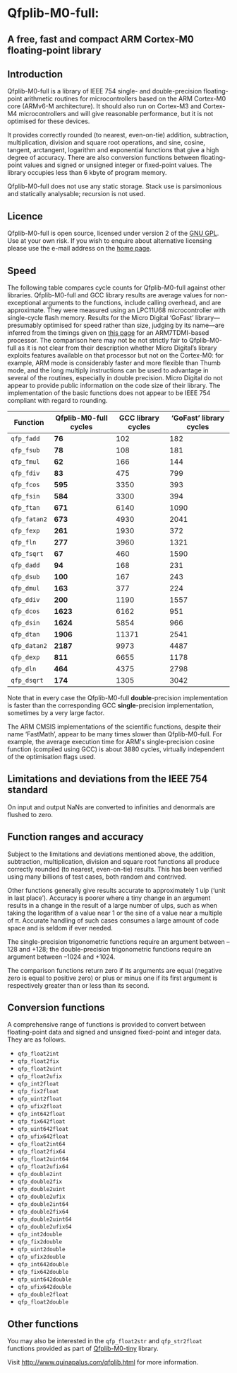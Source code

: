 # Qfplib-M0-full: 

## A free, fast and compact ARM Cortex-M0 floating-point library



## Introduction

Qfplib-M0-full is a library of IEEE 754 single- and double-precision floating-point arithmetic routines for microcontrollers based on the ARM Cortex-M0 core (ARMv6-M architecture). It should also run on Cortex-M3 and Cortex-M4 microcontrollers and will give reasonable performance, but it is not optimised for these devices.

It provides correctly rounded (to nearest, even-on-tie) addition, subtraction, multiplication, division and square root operations, and sine, cosine, tangent, arctangent, logarithm and exponential functions that give a high degree of accuracy. There are also conversion functions between floating-point values and signed or unsigned integer or fixed-point values. The library occupies less than 6 kbyte of program memory.

Qfplib-M0-full does not use any static storage. Stack use is parsimonious and statically analysable; recursion is not used.

## Licence

Qfplib-M0-full is open source, licensed under version 2 of the [GNU GPL](http://www.gnu.org/licenses/). Use at your own risk. If you wish to enquire about alternative licensing please use the e-mail address on the [home page](https://www.quinapalus.com/index.html).

## Speed

The following table compares cycle counts for Qfplib-M0-full against other libraries. Qfplib-M0-full and GCC library results are average values for non-exceptional arguments to the functions, include calling overhead, and are approximate. They were measured using an LPC11U68 microcontroller with single-cycle flash memory. Results for the Micro Digital ‘GoFast’ library—presumably optimised for speed rather than size, judging by its name—are inferred from the timings given on [this page](http://www.smxrtos.com/ussw/gofast/gofast_arm_gnu.htm) for an ARM7TDMI-based processor. The comparison here may not be not strictly fair to Qfplib-M0-full as it is not clear from their description whether Micro Digital’s library exploits features available on that processor but not on the Cortex-M0: for example, ARM mode is considerably faster and more flexible than Thumb mode, and the long multiply instructions can be used to advantage in several of the routines, especially in double precision. Micro Digital do not appear to provide public information on the code size of their library. The implementation of the basic functions does not appear to be IEEE 754 compliant with regard to rounding.

| Function     | **Qfplib-M0-full cycles** | GCC library cycles | ‘GoFast’ library cycles |
| ------------ | ------------------------- | ------------------ | ----------------------- |
| `qfp_fadd`   | **76**                    | 102                | 182                     |
| `qfp_fsub`   | **78**                    | 108                | 181                     |
| `qfp_fmul`   | **62**                    | 166                | 144                     |
| `qfp_fdiv`   | **83**                    | 475                | 799                     |
| `qfp_fcos`   | **595**                   | 3350               | 393                     |
| `qfp_fsin`   | **584**                   | 3300               | 394                     |
| `qfp_ftan`   | **671**                   | 6140               | 1090                    |
| `qfp_fatan2` | **673**                   | 4930               | 2041                    |
| `qfp_fexp`   | **261**                   | 1930               | 372                     |
| `qfp_fln`    | **277**                   | 3960               | 1321                    |
| `qfp_fsqrt`  | **67**                    | 460                | 1590                    |
| `qfp_dadd`   | **94**                    | 168                | 231                     |
| `qfp_dsub`   | **100**                   | 167                | 243                     |
| `qfp_dmul`   | **163**                   | 377                | 224                     |
| `qfp_ddiv`   | **200**                   | 1190               | 1557                    |
| `qfp_dcos`   | **1623**                  | 6162               | 951                     |
| `qfp_dsin`   | **1624**                  | 5854               | 966                     |
| `qfp_dtan`   | **1906**                  | 11371              | 2541                    |
| `qfp_datan2` | **2187**                  | 9973               | 4487                    |
| `qfp_dexp`   | **811**                   | 6655               | 1178                    |
| `qfp_dln`    | **464**                   | 4375               | 2798                    |
| `qfp_dsqrt`  | **174**                   | 1305               | 3042                    |

Note that in every case the Qfplib-M0-full **double**-precision implementation is faster than the corresponding GCC **single**-precision implementation, sometimes by a very large factor.

The ARM CMSIS implementations of the scientific functions, despite their name ‘FastMath’, appear to be many times slower than Qfplib-M0-full. For example, the average execution time for ARM's single-precision cosine function (compiled using GCC) is about 3880 cycles, virtually independent of the optimisation flags used.

## Limitations and deviations from the IEEE 754 standard

On input and output NaNs are converted to infinities and denormals are flushed to zero.

## Function ranges and accuracy

Subject to the limitations and deviations mentioned above, the addition, subtraction, multiplication, division and square root functions all produce correctly rounded (to nearest, even-on-tie) results. This has been verified using many billions of test cases, both random and contrived.

Other functions generally give results accurate to approximately 1 ulp (‘unit in last place’). Accuracy is poorer where a tiny change in an argument results in a change in the result of a large number of ulps, such as when taking the logarithm of a value near 1 or the sine of a value near a multiple of π. Accurate handling of such cases consumes a large amount of code space and is seldom if ever needed.

The single-precision trigonometric functions require an argument between –128 and +128; the double-precision trigonometric functions require an argument between –1024 and +1024.

The comparison functions return zero if its arguments are equal (negative zero is equal to positive zero) or plus or minus one if its first argument is respectively greater than or less than its second.

## Conversion functions

A comprehensive range of functions is provided to convert between floating-point data and signed and unsigned fixed-point and integer data. They are as follows.

- `qfp_float2int`
- `qfp_float2fix`
- `qfp_float2uint`
- `qfp_float2ufix`
- `qfp_int2float`
- `qfp_fix2float`
- `qfp_uint2float`
- `qfp_ufix2float`
- `qfp_int642float`
- `qfp_fix642float`
- `qfp_uint642float`
- `qfp_ufix642float`
- `qfp_float2int64`
- `qfp_float2fix64`
- `qfp_float2uint64`
- `qfp_float2ufix64`
- `qfp_double2int`
- `qfp_double2fix`
- `qfp_double2uint`
- `qfp_double2ufix`
- `qfp_double2int64`
- `qfp_double2fix64`
- `qfp_double2uint64`
- `qfp_double2ufix64`
- `qfp_int2double`
- `qfp_fix2double`
- `qfp_uint2double`
- `qfp_ufix2double`
- `qfp_int642double`
- `qfp_fix642double`
- `qfp_uint642double`
- `qfp_ufix642double`
- `qfp_double2float`
- `qfp_float2double`

## Other functions

You may also be interested in the `qfp_float2str` and `qfp_str2float` functions provided as part of [Qfplib-M0-tiny](https://github.com/mysterywolf/Qfplib-M0-tiny) library.

Visit http://www.quinapalus.com/qfplib.html for more information.